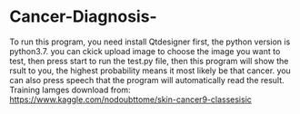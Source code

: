 # Cancer-Diagnosis-
To run this program, you need install Qtdesigner first, the python version is python3.7.
you can ckick upload image to choose the image you want to test, then press start to run the test.py file, then this program will show the rsult to you, the highest probability means it most likely be that cancer. 
you can also press speech that the program will automatically read the result.
Training  Iamges download from: https://www.kaggle.com/nodoubttome/skin-cancer9-classesisic

